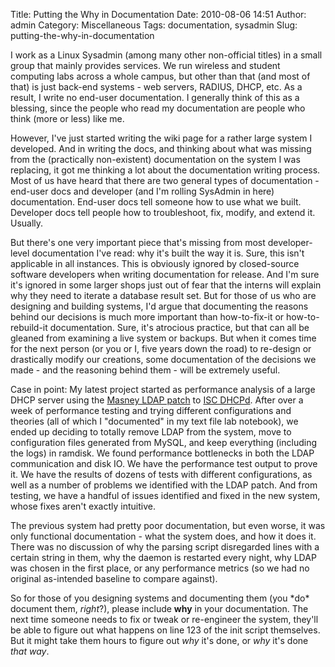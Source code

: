 Title: Putting the Why in Documentation
Date: 2010-08-06 14:51
Author: admin
Category: Miscellaneous
Tags: documentation, sysadmin
Slug: putting-the-why-in-documentation

I work as a Linux Sysadmin (among many other non-official titles) in a
small group that mainly provides services. We run wireless and student
computing labs across a whole campus, but other than that (and most of
that) is just back-end systems - web servers, RADIUS, DHCP, etc. As a
result, I write no end-user documentation. I generally think of this as
a blessing, since the people who read my documentation are people who
think (more or less) like me.

However, I've just started writing the wiki page for a rather large
system I developed. And in writing the docs, and thinking about what was
missing from the (practically non-existent) documentation on the system
I was replacing, it got me thinking a lot about the documentation
writing process. Most of us have heard that there are two general types
of documentation - end-user docs and developer (and I'm rolling SysAdmin
in here) documentation. End-user docs tell someone how to use what we
built. Developer docs tell people how to troubleshoot, fix, modify, and
extend it. Usually.

But there's one very important piece that's missing from most
developer-level documentation I've read: why it's built the way it is.
Sure, this isn't applicable in all instances. This is obviously ignored
by closed-source software developers when writing documentation for
release. And I'm sure it's ignored in some larger shops just out of fear
that the interns will explain why they need to iterate a database result
set. But for those of us who are designing and building systems, I'd
argue that documenting the reasons behind our decisions is much more
important than how-to-fix-it or how-to-rebuild-it documentation. Sure,
it's atrocious practice, but that can all be gleaned from examining a
live system or backups. But when it comes time for the next person (or
you or I, five years down the road) to re-design or drastically modify
our creations, some documentation of the decisions we made - and the
reasoning behind them - will be extremely useful.

Case in point: My latest project started as performance analysis of a
large DHCP server using the [Masney LDAP
patch](http://personal.cfw.com/~masneyb/) to [ISC
DHCPd](http://www.isc.org/software/dhcp). After over a week of
performance testing and trying different configurations and theories
(all of which I "documented" in my text file lab notebook), we ended up
deciding to totally remove LDAP from the system, move to configuration
files generated from MySQL, and keep everything (including the logs) in
ramdisk. We found performance bottlenecks in both the LDAP communication
and disk IO. We have the performance test output to prove it. We have
the results of dozens of tests with different configurations, as well as
a number of problems we identified with the LDAP patch. And from
testing, we have a handful of issues identified and fixed in the new
system, whose fixes aren't exactly intuitive.

The previous system had pretty poor documentation, but even worse, it
was only functional documentation - what the system does, and how it
does it. There was no discussion of why the parsing script disregarded
lines with a certain string in them, why the daemon is restarted every
night, why LDAP was chosen in the first place, or any performance
metrics (so we had no original as-intended baseline to compare against).

So for those of you designing systems and documenting them (you \*do\*
document them, *right*?), please include **why** in your documentation.
The next time someone needs to fix or tweak or re-engineer the system,
they'll be able to figure out what happens on line 123 of the init
script themselves. But it might take them hours to figure out *why* it's
done, or *why* it's done *that way*.
